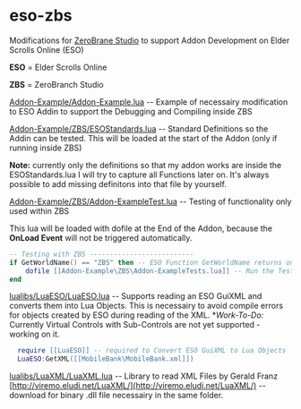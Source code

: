 eso-zbs
=======

Modifications for [ZeroBrane Studio](http://studio.zerobrane.com/) to support Addon Development on Elder Scrolls Online (ESO)

**ESO** = Elder Scrolls Online

**ZBS** = ZeroBranch Studio

[Addon-Example/Addon-Example.lua](Addon-Example/Addon-Example.lua) -- Example of necessairy modification to ESO Addin to
support the Debugging and Compiling inside ZBS

[Addon-Example/ZBS/ESOStandards.lua](Addon-Example/ZBS/ESOStandards.lua)  -- Standard Definitions so the Addin can be tested.
This will be loaded at the start of the Addon (only if running inside ZBS)

**Note:** currently only the definitions so that my addon works are inside the ESOStandards.lua
I will try to capture all Functions later on. It's always possible to add missing definitons into that file by yourself.

[Addon-Example/ZBS/Addon-ExampleTest.lua](Addon-Example/ZBS/Addon-ExampleTest.lua)  -- Testing of functionality only used within ZBS

This lua will be loaded with dofile at the End of the Addon, because the **OnLoad Event** will not be triggered automatically.
```lua
-- Testing with ZBS --------------------------
if GetWorldName() == "ZBS" then -- ESO Function GetWorldName returns only "ZBS" if run inside ZBS
    dofile [[Addon-Example\ZBS\Addon-ExampleTests.lua]] -- Run the Tests to confirm your Code works
end
```

[lualibs/LuaESO/LuaESO.lua](lualibs/LuaESO/LuaESO.lua) -- Supports reading an ESO GuiXML and converts them into Lua Objects.
This is necessairy to avoid compile errors for objects created by ESO during reading of the XML.
**Work-To-Do:* Currently Virtual Controls with Sub-Controls are not yet supported - working on it.

```lua
  require [[LuaESO]] -- required to Convert ESO GuiXML to Lua Objects
  LuaESO:GetXML([[MobileBank\MobileBank.xml]]) 
  ```

[lualibs/LuaXML/LuaXML.lua](lualibs/LuaXML/LuaXML.lua)  -- Library to read XML Files by Gerald Franz [http://viremo.eludi.net/LuaXML/](http://viremo.eludi.net/LuaXML/)  -- download for binary .dll file necessairy in the same folder.
